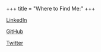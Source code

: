 +++
title = "Where to Find Me:"
+++



[LinkedIn](https://www.linkedin.com/in/bgmakesithappen)

[GitHub](https://github.com/TheBenGregory)

[Twitter](https://twitter.com/BenGregoryTN)
